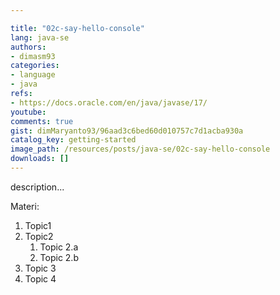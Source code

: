 ```yaml
---

title: "02c-say-hello-console"
lang: java-se
authors:
- dimasm93
categories:
- language
- java
refs: 
- https://docs.oracle.com/en/java/javase/17/
youtube: 
comments: true
gist: dimMaryanto93/96aad3c6bed60d010757c7d1acba930a
catalog_key: getting-started
image_path: /resources/posts/java-se/02c-say-hello-console
downloads: []
---
```



description...

<!--more-->

Materi: 

1. Topic1
2. Topic2
    1. Topic 2.a
    2. Topic 2.b
3. Topic 3
4. Topic 4